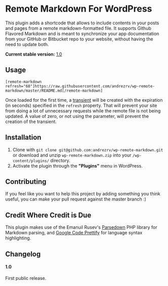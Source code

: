 # Remote Markdown For WordPress

This plugin adds a shortcode that allows to include contents in your posts and pages from a remote markdown-formatted file. It supports Github Flavored Markdown and is meant to synchronize your app documentation from your GitHub or Bitbucket repo to your website, without having the need to update both.

**Current stable version:** [1.0](http://github.com/andrezrv/wp-remote-markdown/tree/1.0)

## Usage

```
[remote-markdown refresh="60"]https://raw.githubusercontent.com/andrezrv/wp-remote-markdown/master/README.md[/remote-markdown]
```

Once loaded for the first time, a [transient](http://codex.wordpress.org/Transients_API) will be created with the expiration (in seconds) specified in the `refresh` property. That will prevent your site from doing a lot of unnecessary requests while the remote file is not being updated. A value of zero, or not using the parameter, will prevent the creation of the transient.

## Installation

1. Clone with `git clone git@github.com:andrezrv/wp-remote-markdown.git` or download and unzip `wp-remote-markdown.zip` into your `/wp-content/plugins/` directory.
2. Activate the plugin through the **"Plugins"** menu in WordPress.

## Contributing
If you feel like you want to help this project by adding something you think useful, you can make your pull request against the master branch :)

## Credit Where Credit is Due

This plugin makes use of the Emanuil Rusev's [Parsedown](https://github.com/erusev/parsedown) PHP library for Markdown parsing, and [Google Code Prettify]((https://code.google.com/p/google-code-prettify/)) for language syntax highlighting.

## Changelog

#### 1.0
First public release.

